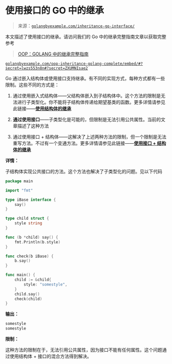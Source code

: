 <!--yml

类别：未分类

日期：2024-10-13 06:00:38

-->

# 使用接口的 GO 中的继承

> 来源：[`golangbyexample.com/inheritance-go-interface/`](https://golangbyexample.com/inheritance-go-interface/)

本文描述了使用接口的继承。请访问我们的 Go 中的继承完整指南文章以获取完整参考

> [OOP：GOLANG 中的继承完整指南](https://golangbyexample.com/oop-inheritance-golang-complete/)

[`golangbyexample.com/oop-inheritance-golang-complete/embed/#?secret=lwzs553n8n#?secret=ZXUMNIsae2`](https://golangbyexample.com/oop-inheritance-golang-complete/embed/#?secret=lwzs553n8n#?secret=ZXUMNIsae2)

Go 通过嵌入结构体或使用接口支持继承。有不同的实现方式，每种方式都有一些限制。这些不同的方式是：

1.  通过使用嵌入式结构体——父结构体嵌入到子结构体中。这个方法的限制是无法进行子类型化。你不能将子结构体传递给期望基类的函数。更多详情请参见此链接——**[使用结构体的继承](https://golangbyexample.com/inheritance-go-struct/)**

1.  **通过使用接口**——子类型化是可能的，但限制是无法引用公共属性。当前的文章描述了这种方法

1.  通过使用接口 + 结构体——这解决了上述两种方法的限制，但一个限制是无法重写方法。不过有一个变通方法。更多详情请参见此链接——**[使用接口 + 结构体的继承](https://golangbyexample.com/inheritance-go-interface-struct/)**

**详情：**

子结构体实现公共接口的方法。这个方法也解决了子类型化的问题。见以下代码

```go
package main

import "fmt"

type iBase interface {
	say()
}

type child struct {
	style string
}

func (b *child) say() {
	fmt.Println(b.style)
}

func check(b iBase) {
	b.say()
}

func main() {
	child := &child{
		style: "somestyle",
	}
	child.say()
	check(child)
} 
```

**输出：**

```go
somestyle
somestyle
```

**限制：**

这种方法的限制在于，无法引用公共属性，因为接口不能有任何属性。这个问题通过使用结构体 + 接口的混合方法得到解决。


